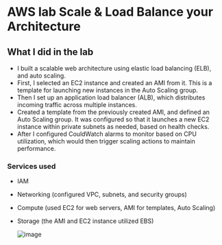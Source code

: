 # AWS lab Scale & Load Balance your Architecture

## What I did in the lab
- I built a scalable web architecture using elastic load balancing (ELB), and auto scaling.
- First, I selected an EC2 instance and created an AMI from it. This is a template for launching new instances in the Auto Scaling group.
- Then I set up an application load balancer (ALB), which distributes incoming traffic across multiple instances.
- Created a template from the previously created AMI, and defined an Auto Scaling group. It was configured so that it launches a new EC2 instance within private subnets as needed, based on health checks.
- After I configured CouldWatch alarms to monitor based on CPU utilization, which would then trigger scaling actions to maintain performance.

### Services used
- IAM
- Networking (configured VPC, subnets, and security groups)
- Compute (used EC2 for web servers, AMI for templates, Auto Scaling)
- Storage (the AMI and EC2 instance utilized EBS)


  ![image](https://github.com/user-attachments/assets/00ce8262-b43a-4449-bafa-ad3e717a7aa0)
